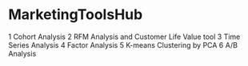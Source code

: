 # MarketingToolsHub

1 Cohort Analysis
2 RFM Analysis and Customer Life Value tool
3 Time Series Analysis
4 Factor Analysis
5 K-means Clustering by PCA
6 A/B Analysis
